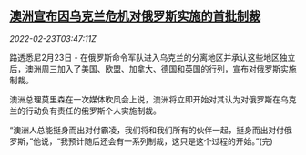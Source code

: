 <!--1645588863000-->
[澳洲宣布因乌克兰危机对俄罗斯实施的首批制裁](https://cn.reuters.com/article/australia-sanctions-0223-wedn-idCNKBS2KS06R)
------

<div><i>2022-02-23T03:47:11Z</i></div><p>路透悉尼2月23日 - 在俄罗斯命令军队进入乌克兰的分离地区并承认这些地区独立后，澳洲周三加入了美国、欧盟、加拿大、德国和英国的行列，宣布对俄罗斯实施制裁。</p><p>澳洲总理莫里森在一次媒体吹风会上说，澳洲将立即开始对其认为对俄罗斯在乌克兰的行动负有责任的俄罗斯个人实施制裁。</p><p>“澳洲人总能挺身而出对付霸凌，我们将和我们所有的伙伴一起，挺身而出对付俄罗斯，”他说，“我预计随后还会有一系列制裁，这只是这个过程的开始。”(完)</p>
